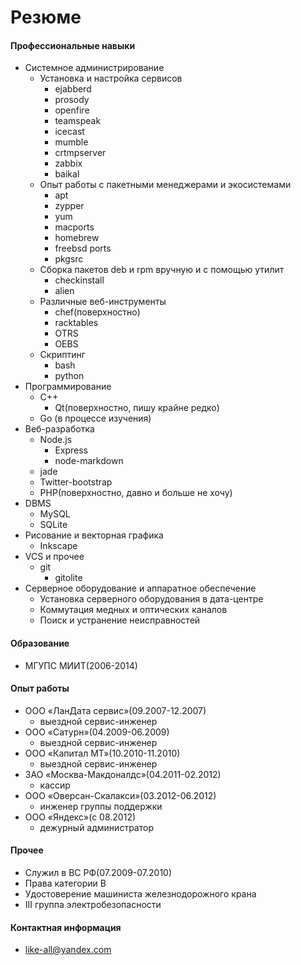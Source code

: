 Резюме
======

#### Профессиональные навыки
+ Системное администрирование
    + Установка и настройка сервисов
        + ejabberd
        + prosody
        + openfire
        + teamspeak
        + icecast
        + mumble
        + crtmpserver
        + zabbix
        + baikal
    + Опыт работы с пакетными менеджерами и экосистемами
        + apt
        + zypper
        + yum
        + macports
        + homebrew
        + freebsd ports
        + pkgsrc
    + Сборка пакетов deb и rpm вручную и с помощью утилит
        + checkinstall
        + alien
    + Различные веб-инструменты
        + chef(поверхностно)
        + racktables
        + OTRS
        + OEBS
    + Скриптинг
        + bash
        + python
+ Программирование
    + С++
        + Qt(поверхностно, пишу крайне редко)
    + Go (в процессе изучения)
+ Веб-разработка
    + Node.js
        + Express
        + node-markdown
    + jade
    + Twitter-bootstrap
    + PHP(поверхностно, давно и больше не хочу)
+ DBMS
    + MySQL
    + SQLite
+ Рисование и векторная графика
    + Inkscape
+ VCS и прочее
    + git
        + gitolite
+ Серверное оборудование и аппаратное обеспечение
    + Установка серверного оборудования в дата-центре
    + Коммутация медных и оптических каналов
    + Поиск и устранение неисправностей

#### Образование
+ МГУПС МИИТ(2006-2014)

#### Опыт работы
+ ООО «ЛанДата сервис»(09.2007-12.2007)
    + выездной сервис-инженер
+ ООО «Сатурн»(04.2009-06.2009)
    + выездной сервис-инженер
+ ООО «Капитал МТ»(10.2010-11.2010)
    + выездной сервис-инженер
+ ЗАО «Москва-Макдоналдс»(04.2011-02.2012)
    + кассир
+ ООО «Оверсан-Скалакси»(03.2012-06.2012)
    + инженер группы поддержки
+ OOO «Яндекс»(с 08.2012)
    + дежурный администратор

#### Прочее
+ Служил в ВС РФ(07.2009-07.2010)
+ Права категории B
+ Удостоверение машиниста железнодорожного крана
+ III группа электробезопасности

#### Контактная информация
+ <like-all@yandex.com>
